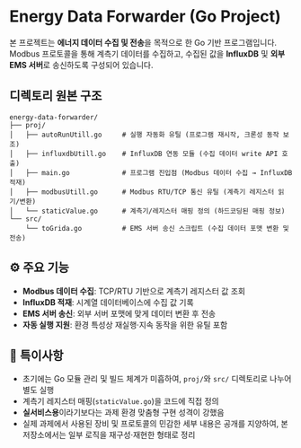 # Energy Data Forwarder (Go Project)

본 프로젝트는 **에너지 데이터 수집 및 전송**을 목적으로 한 Go 기반 프로그램입니다.  
Modbus 프로토콜을 통해 계측기 데이터를 수집하고, 수집된 값을 **InfluxDB** 및 **외부 EMS 서버**로 송신하도록 구성되어 있습니다.  

## 디렉토리 원본 구조 

```
energy-data-forwarder/
├── proj/
│   ├── autoRunUtill.go     # 실행 자동화 유틸 (프로그램 재시작, 크론성 동작 보조)
│   ├── influxdbUtill.go    # InfluxDB 연동 모듈 (수집 데이터 write API 호출)
│   ├── main.go             # 프로그램 진입점 (Modbus 데이터 수집 → InfluxDB 적재)
│   ├── modbusUtill.go      # Modbus RTU/TCP 통신 유틸 (계측기 레지스터 읽기/변환)
│   └── staticValue.go      # 계측기/레지스터 매핑 정의 (하드코딩된 매핑 정보)
└── src/
    └── toGrida.go          # EMS 서버 송신 스크립트 (수집 데이터 포맷 변환 및 전송)
```

## ⚙️ 주요 기능
- **Modbus 데이터 수집**: TCP/RTU 기반으로 계측기 레지스터 값 조회  
- **InfluxDB 적재**: 시계열 데이터베이스에 수집 값 기록  
- **EMS 서버 송신**: 외부 서버 포맷에 맞게 데이터 변환 후 전송  
- **자동 실행 지원**: 환경 특성상 재실행·지속 동작을 위한 유틸 포함  

## 📝 특이사항
- 초기에는 Go 모듈 관리 및 빌드 체계가 미흡하여, `proj/`와 `src/` 디렉토리로 나누어 별도 실행  
- 계측기 레지스터 매핑(`staticValue.go`)을 코드에 직접 정의  
- **실서비스용**이라기보다는 과제 환경 맞춤형 구현 성격이 강했음
- 실제 과제에서 사용된 장비 및 프로토콜의 민감한 세부 내용은 공개를 지양하여, 본 저장소에서는 일부 로직을 재구성·재현한 형태로 정리